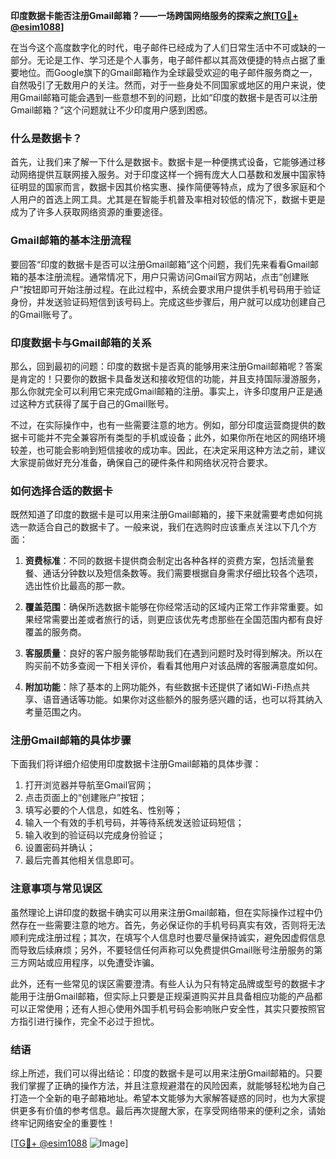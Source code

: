 **印度数据卡能否注册Gmail邮箱？——一场跨国网络服务的探索之旅[[TG💪+ @esim1088](https://t.me/s/esim1088)]**

在当今这个高度数字化的时代，电子邮件已经成为了人们日常生活中不可或缺的一部分。无论是工作、学习还是个人事务，电子邮件都以其高效便捷的特点占据了重要地位。而Google旗下的Gmail邮箱作为全球最受欢迎的电子邮件服务商之一，自然吸引了无数用户的关注。然而，对于一些身处不同国家或地区的用户来说，使用Gmail邮箱可能会遇到一些意想不到的问题，比如“印度的数据卡是否可以注册Gmail邮箱？”这个问题就让不少印度用户感到困惑。

### **什么是数据卡？**

首先，让我们来了解一下什么是数据卡。数据卡是一种便携式设备，它能够通过移动网络提供互联网接入服务。对于印度这样一个拥有庞大人口基数和发展中国家特征明显的国家而言，数据卡因其价格实惠、操作简便等特点，成为了很多家庭和个人用户的首选上网工具。尤其是在智能手机普及率相对较低的情况下，数据卡更是成为了许多人获取网络资源的重要途径。

### **Gmail邮箱的基本注册流程**

要回答“印度的数据卡是否可以注册Gmail邮箱”这个问题，我们先来看看Gmail邮箱的基本注册流程。通常情况下，用户只需访问Gmail官方网站，点击“创建账户”按钮即可开始注册过程。在此过程中，系统会要求用户提供手机号码用于验证身份，并发送验证码短信到该号码上。完成这些步骤后，用户就可以成功创建自己的Gmail账号了。

### **印度数据卡与Gmail邮箱的关系**

那么，回到最初的问题：印度的数据卡是否真的能够用来注册Gmail邮箱呢？答案是肯定的！只要你的数据卡具备发送和接收短信的功能，并且支持国际漫游服务，那么你就完全可以利用它来完成Gmail邮箱的注册。事实上，许多印度用户正是通过这种方式获得了属于自己的Gmail账号。

不过，在实际操作中，也有一些需要注意的地方。例如，部分印度运营商提供的数据卡可能并不完全兼容所有类型的手机或设备；此外，如果你所在地区的网络环境较差，也可能会影响到短信接收的成功率。因此，在决定采用这种方法之前，建议大家提前做好充分准备，确保自己的硬件条件和网络状况符合要求。

### **如何选择合适的数据卡**

既然知道了印度的数据卡是可以用来注册Gmail邮箱的，接下来就需要考虑如何挑选一款适合自己的数据卡了。一般来说，我们在选购时应该重点关注以下几个方面：

1. **资费标准**：不同的数据卡提供商会制定出各种各样的资费方案，包括流量套餐、通话分钟数以及短信条数等。我们需要根据自身需求仔细比较各个选项，选出性价比最高的那一款。
   
2. **覆盖范围**：确保所选数据卡能够在你经常活动的区域内正常工作非常重要。如果经常需要出差或者旅行的话，则更应该优先考虑那些在全国范围内都有良好覆盖的服务商。
   
3. **客服质量**：良好的客户服务能够帮助我们在遇到问题时及时得到解决。所以在购买前不妨多查阅一下相关评价，看看其他用户对该品牌的客服满意度如何。
   
4. **附加功能**：除了基本的上网功能外，有些数据卡还提供了诸如Wi-Fi热点共享、语音通话等功能。如果你对这些额外的服务感兴趣的话，也可以将其纳入考量范围之内。

### **注册Gmail邮箱的具体步骤**

下面我们将详细介绍使用印度数据卡注册Gmail邮箱的具体步骤：

1. 打开浏览器并导航至Gmail官网；
2. 点击页面上的“创建账户”按钮；
3. 填写必要的个人信息，如姓名、性别等；
4. 输入一个有效的手机号码，并等待系统发送验证码短信；
5. 输入收到的验证码以完成身份验证；
6. 设置密码并确认；
7. 最后完善其他相关信息即可。

### **注意事项与常见误区**

虽然理论上讲印度的数据卡确实可以用来注册Gmail邮箱，但在实际操作过程中仍然存在一些需要注意的地方。首先，务必保证你的手机号码真实有效，否则将无法顺利完成注册过程；其次，在填写个人信息时也要尽量保持诚实，避免因虚假信息而导致后续麻烦；另外，不要轻信任何声称可以免费提供Gmail账号注册服务的第三方网站或应用程序，以免遭受诈骗。

此外，还有一些常见的误区需要澄清。有些人认为只有特定品牌或型号的数据卡才能用于注册Gmail邮箱，但实际上只要是正规渠道购买并且具备相应功能的产品都可以正常使用；还有人担心使用外国手机号码会影响账户安全性，其实只要按照官方指引进行操作，完全不必过于担忧。

### **结语**

综上所述，我们可以得出结论：印度的数据卡是可以用来注册Gmail邮箱的。只要我们掌握了正确的操作方法，并且注意规避潜在的风险因素，就能够轻松地为自己打造一个全新的电子邮箱地址。希望本文能够为大家解答疑惑的同时，也为大家提供更多有价值的参考信息。最后再次提醒大家，在享受网络带来的便利之余，请始终牢记网络安全的重要性！

[[TG💪+ @esim1088](https://t.me/s/esim1088) ![Image](https://i.postimg.cc/4NQfJmqS/Snipaste-2025-05-13-00-14-12.png)]